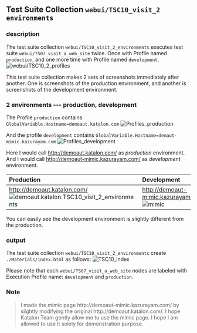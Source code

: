 ## Test Suite Collection `webui/TSC10_visit_2 environments`

### description

The test suite collection `webui/TSC10_visit_2_environments` executes test suite `webui/TS07_visit_a_web_site` twice.
Once with Profile named `production`, and one more time with Profile named `development`.
![webui/TSC10_2_profiles](./images/webui/TSC10/TSC10_2_profiles.png)

This test suite collection makes 2 sets of screenshots immediately after another. One is screenshots of the production environment, and another is screenshots of the development environment.

### 2 environments --- production, development

The Profile `production` contains `GlobalVariable.Hostname=demoaut.katalon.com`
![Profiles_production](./images/webui/TSC10/Profiles_production_marked.png)

And the profile `development` contains `GlobalVariable.Hostname=demaut-mimic.kazurayam.com`
![Profiles_development](./images/webui/TSC10/Profiles_development_marked.png)

Here I would call http://demoaut.katalon.com/ as *production* environment. And I would call http://demoaut-mimic.kazurayam.com/ as *development* environment.

| Production | Development |
|:-----------|:------------|
| http://demoaut.katalon.com/  ![demoaut.katalon.TSC10_visit_2_environments](./images/webui/TSC10/demoaut.katalon.com.png) | http://demoaut-mimic.kazurayam.com/ ![mimic](./images/webui/TSC10/demoaut-mimic.kazurayam.com.png/) |

You can easily see the development environment is slightly different from the production.

### output

The test suite collection `webui/TSC10_visit_2_environments` create `./Materials/index.html` as follows:
![TSC10_index](./images/webui/TSC10/TSC10_index.PNG)

Please note that each `webui/TS07_visit_a_web_site` nodes are labeled with Execution Profile name: `development` and `production`.

### Note

<blockquote>I made the mimic page http://demoaut-mimic.kazurayam.com/ by slightly modifying the original http://demoaut.katalon.com/. I hope Katalon Team gently allow me to use the mimic page. I hope I am allowed to use it solely for demonstration purpose.</blockquote>
